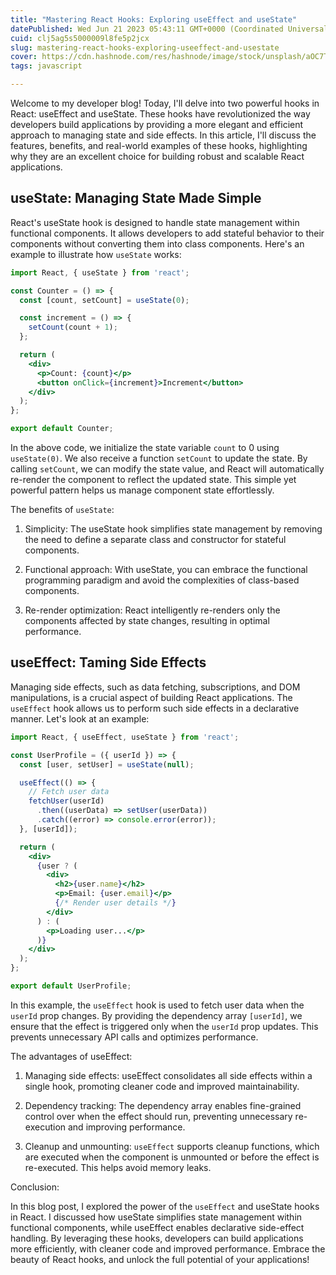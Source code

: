 ```yaml
---
title: "Mastering React Hooks: Exploring useEffect and useState"
datePublished: Wed Jun 21 2023 05:43:11 GMT+0000 (Coordinated Universal Time)
cuid: clj5ag5s5000009l8fe5p2jcx
slug: mastering-react-hooks-exploring-useeffect-and-usestate
cover: https://cdn.hashnode.com/res/hashnode/image/stock/unsplash/aOC7TSLb1o8/upload/416b81a92aa4ad617db4b1e588210b1f.jpeg
tags: javascript

---
```


Welcome to my developer blog! Today, I'll delve into two powerful hooks in React: useEffect and useState. These hooks have revolutionized the way developers build applications by providing a more elegant and efficient approach to managing state and side effects. In this article, I'll discuss the features, benefits, and real-world examples of these hooks, highlighting why they are an excellent choice for building robust and scalable React applications.

## useState: Managing State Made Simple

React's useState hook is designed to handle state management within functional components. It allows developers to add stateful behavior to their components without converting them into class components. Here's an example to illustrate how `useState` works:

```jsx
import React, { useState } from 'react';

const Counter = () => {
  const [count, setCount] = useState(0);

  const increment = () => {
    setCount(count + 1);
  };

  return (
    <div>
      <p>Count: {count}</p>
      <button onClick={increment}>Increment</button>
    </div>
  );
};

export default Counter;
```

In the above code, we initialize the state variable `count` to 0 using `useState(0)`. We also receive a function `setCount` to update the state. By calling `setCount`, we can modify the state value, and React will automatically re-render the component to reflect the updated state. This simple yet powerful pattern helps us manage component state effortlessly.

The benefits of `useState`:

1. Simplicity: The useState hook simplifies state management by removing the need to define a separate class and constructor for stateful components.
    
2. Functional approach: With useState, you can embrace the functional programming paradigm and avoid the complexities of class-based components.
    
3. Re-render optimization: React intelligently re-renders only the components affected by state changes, resulting in optimal performance.
    

## useEffect: Taming Side Effects

Managing side effects, such as data fetching, subscriptions, and DOM manipulations, is a crucial aspect of building React applications. The `useEffect` hook allows us to perform such side effects in a declarative manner. Let's look at an example:

```jsx
import React, { useEffect, useState } from 'react';

const UserProfile = ({ userId }) => {
  const [user, setUser] = useState(null);

  useEffect(() => {
    // Fetch user data
    fetchUser(userId)
      .then((userData) => setUser(userData))
      .catch((error) => console.error(error));
  }, [userId]);

  return (
    <div>
      {user ? (
        <div>
          <h2>{user.name}</h2>
          <p>Email: {user.email}</p>
          {/* Render user details */}
        </div>
      ) : (
        <p>Loading user...</p>
      )}
    </div>
  );
};

export default UserProfile;
```

In this example, the `useEffect` hook is used to fetch user data when the `userId` prop changes. By providing the dependency array `[userId]`, we ensure that the effect is triggered only when the `userId` prop updates. This prevents unnecessary API calls and optimizes performance.

The advantages of useEffect:

1. Managing side effects: useEffect consolidates all side effects within a single hook, promoting cleaner code and improved maintainability.
    
2. Dependency tracking: The dependency array enables fine-grained control over when the effect should run, preventing unnecessary re-execution and improving performance.
    
3. Cleanup and unmounting: `useEffect` supports cleanup functions, which are executed when the component is unmounted or before the effect is re-executed. This helps avoid memory leaks.
    

Conclusion:

In this blog post, I explored the power of the `useEffect` and useState hooks in React. I discussed how useState simplifies state management within functional components, while useEffect enables declarative side-effect handling. By leveraging these hooks, developers can build applications more efficiently, with cleaner code and improved performance. Embrace the beauty of React hooks, and unlock the full potential of your applications!